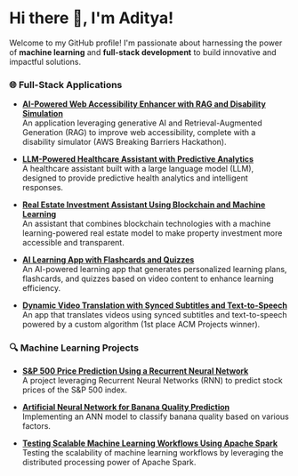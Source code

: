 # Hi there 👋, I'm Aditya!

Welcome to my GitHub profile! I'm passionate about harnessing the power of **machine learning** and **full-stack development** to build innovative and impactful solutions.

### 🌐 **Full-Stack Applications**

- [**AI-Powered Web Accessibility Enhancer with RAG and Disability Simulation**](https://github.com/iamudyavar/AccessAI)  
  An application leveraging generative AI and Retrieval-Augmented Generation (RAG) to improve web accessibility, complete with a disability simulator (AWS Breaking Barriers Hackathon).

- [**LLM-Powered Healthcare Assistant with Predictive Analytics**](https://github.com/KhromeM/meddy)  
  A healthcare assistant built with a large language model (LLM), designed to provide predictive health analytics and intelligent responses.

- [**Real Estate Investment Assistant Using Blockchain and Machine Learning**](https://github.com/ManishMallik/Coppington)  
  An assistant that combines blockchain technologies with a machine learning-powered real estate model to make property investment more accessible and transparent.

- [**AI Learning App with Flashcards and Quizzes**](https://github.com/acm-projects/Summer)  
  An AI-powered learning app that generates personalized learning plans, flashcards, and quizzes based on video content to enhance learning efficiency.

- [**Dynamic Video Translation with Synced Subtitles and Text-to-Speech**](https://github.com/acm-projects/Envoy)  
  An app that translates videos using synced subtitles and text-to-speech powered by a custom algorithm (1st place ACM Projects winner).

### 🔍 **Machine Learning Projects**

- [**S&P 500 Price Prediction Using a Recurrent Neural Network**](https://github.com/iamudyavar/stock-prediction-recurrent-neural-network)  
  A project leveraging Recurrent Neural Networks (RNN) to predict stock prices of the S&P 500 index.

- [**Artificial Neural Network for Banana Quality Prediction**](https://github.com/iamudyavar/banana_quality_neural_network)  
  Implementing an ANN model to classify banana quality based on various factors.

- [**Testing Scalable Machine Learning Workflows Using Apache Spark**](https://github.com/iamudyavar/big-data-research-project)  
  Testing the scalability of machine learning workflows by leveraging the distributed processing power of Apache Spark.
